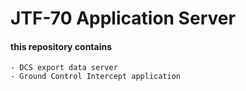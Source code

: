 # JTF-70 Application Server

#### this repository contains
    - DCS export data server
    - Ground Control Intercept application